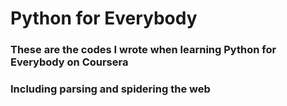 # Python for Everybody
### These are the codes I wrote when learning Python for Everybody on Coursera
### Including parsing and spidering the web